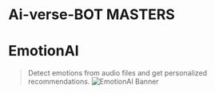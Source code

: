﻿# Ai-verse-BOT MASTERS
 # EmotionAI
> Detect emotions from audio files and get personalized recommendations.
>![EmotionAI Banner](https://via.placeholder.com/1200x400.png?text=EmotionAI+Banner) 

